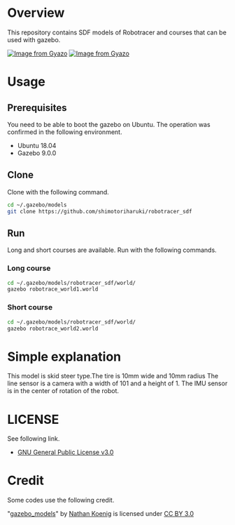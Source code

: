 # Overview

This repository contains SDF models of Robotracer and courses that can be used with gazebo.

[![Image from Gyazo](https://i.gyazo.com/54cb4e3f9a71cce0f993f760ce5acfc0.png)](https://gyazo.com/54cb4e3f9a71cce0f993f760ce5acfc0)
[![Image from Gyazo](https://i.gyazo.com/2eefb19b1df63b6948b77ff164f69d65.png)](https://gyazo.com/2eefb19b1df63b6948b77ff164f69d65)

# Usage

## Prerequisites

You need to be able to boot the gazebo on Ubuntu.
The operation was confirmed in the following environment.
- Ubuntu 18.04
- Gazebo 9.0.0

## Clone

Clone with the following command.

```bash
cd ~/.gazebo/models
git clone https://github.com/shimotoriharuki/robotracer_sdf
```
## Run

Long and short courses are available.
Run with the following commands.

### Long course

```bash
cd ~/.gazebo/models/robotracer_sdf/world/
gazebo robotrace_world1.world
```

### Short course

```bash
cd ~/.gazebo/models/robotracer_sdf/world/
gazebo robotrace_world2.world
```

# Simple explanation

This model is skid steer type.The tire is 10mm wide and 10mm radius
The line sensor is a camera with a width of 101 and a height of 1.
The IMU sensor is in the center of rotation of the robot.


# LICENSE

See following link.
- [GNU General Public License v3.0](https://www.gnu.org/licenses/gpl-3.0.en.html)

# Credit 

Some codes use the following credit.

"[gazebo_models](https://github.com/osrf/gazebo_models)" by [Nathan Koenig](https://github.com/nkoenig) is licensed under [CC BY 3.0](https://creativecommons.org/licenses/by/3.0/deed.en)
